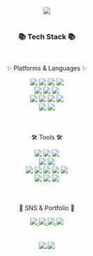 <div align=center>
	<img src="https://capsule-render.vercel.app/api?type=waving&height=300&color=000000&text=Jayden's%20Journey&fontColor=fff&reversal=false&stroke=000&strokeWidth=1&desc=South%20Korea%20Software%20Developer%20&descAlignY=60&fontAlignY=44" />	
</div>
<br>
<div align=center>
	<h3>📚 Tech Stack 📚</h3>
	<br>
	<p>✨ Platforms & Languages ✨</p>
</div>
<div align="center">
	<img src="https://img.shields.io/badge/HTML5-E34F26?style=for-the-badge&logo=html5&logoColor=white" />
	<img src="https://img.shields.io/badge/CSS3-1572B6?style=for-the-badge&logo=css3&logoColor=white" />
	<img src="https://img.shields.io/badge/JavaScript-F7DF1E?style=for-the-badge&logo=JavaScript&logoColor=white" />
	<img src="https://img.shields.io/badge/Vue.js-35495E?style=for-the-badge&logo=vue.js&logoColor=4FC08D" />
	<br>
	<img src="https://img.shields.io/badge/Java-ED8B00?style=for-the-badge&logo=openjdk&logoColor=white" />
	<img src="https://img.shields.io/badge/Spring-6DB33F?style=for-the-badge&logo=spring&logoColor=white" />
	<img src="https://img.shields.io/badge/Python-3776AB?style=for-the-badge&logo=python&logoColor=white" />
	<br>
	<img src="https://img.shields.io/badge/PostgreSQL-316192?style=for-the-badge&logo=postgresql&logoColor=white" />
	<img src="https://img.shields.io/badge/Oracle-F80000?style=for-the-badge&logo=Oracle&logoColor=white" />
	<img src="https://img.shields.io/badge/MySQL-005C84?style=for-the-badge&logo=mysql&logoColor=white" />
	<img src="https://img.shields.io/badge/MariaDB-003545?style=for-the-badge&logo=mariadb&logoColor=white" />
	<br>
	<img src="https://img.shields.io/badge/Linux-FCC624?style=for-the-badge&logo=linux&logoColor=black" />
	<img src="https://img.shields.io/badge/Kali_Linux-557C94?style=for-the-badge&logo=kali-linux&logoColor=white" />
</div>
<br>
<br>
<div align=center>
	<p>🛠 Tools 🛠</p>
</div>
<div align=center>
	<img src="https://img.shields.io/badge/IntelliJ_IDEA-000000.svg?style=for-the-badge&logo=intellij-idea&logoColor=white" />
	<img src="https://img.shields.io/badge/Eclipse-2C2255?style=for-the-badge&logo=eclipse&logoColor=white" />
	<img src="https://img.shields.io/badge/Visual_Studio_Code-0078D4?style=for-the-badge&logo=visual%20studio%20code&logoColor=white" />
	<br>
	<img src="https://img.shields.io/badge/eslint-3A33D1?style=for-the-badge&logo=eslint&logoColor=white" />
	<img src="https://img.shields.io/badge/prettier-1A2C34?style=for-the-badge&logo=prettier&logoColor=F7BA3E" />
	<br>
	<img src="https://img.shields.io/badge/Tomcat-F8DC75?style=for-the-badge&logo=ApacheTomcat&logoColor=white" />
	<img src="https://img.shields.io/badge/NGINX-009639?style=for-the-badge&logo=NGINX&logoColor=white" />
	<img src="https://img.shields.io/badge/AWS-232F3E?style=for-the-badge&logo=AmazonAWS&logoColor=white" />
	<img src="https://img.shields.io/badge/docker-%230db7ed.svg?style=for-the-badge&logo=docker&logoColor=white" />
	<img src="https://img.shields.io/badge/Jenkins-D24939?style=for-the-badge&logo=Jenkins&logoColor=white" />
	<br>
	<img src="https://img.shields.io/badge/SVN-809CC9?style=for-the-badge&logo=Subversion&logoColor=white" />
	<img src="https://img.shields.io/badge/GitHub-100000?style=for-the-badge&logo=github&logoColor=white" />
	<img src="https://img.shields.io/badge/GitLab-330F63?style=for-the-badge&logo=gitlab&logoColor=white" />
</div>
<br>
<br>
<div align=center>
	<p>🎨 SNS & Portfolio 🎨</p>
</div>
<div align=center>
	<a href="#">
		<img src="https://img.shields.io/badge/Portfolio-FF3633?style=for-the-badge&logo=Micro.blog&logoColor=white" />
	</a>
	<a href="https://20jayden.dev">
		<img src="https://img.shields.io/badge/Blog-FF9800?style=for-the-badge&logo=Blogger&logoColor=white" />
	</a>
	<a href="mailto:jhmoon010415@gmail.com">
		<img src="https://img.shields.io/badge/Mail-30B980?style=for-the-badge&logo=Gmail&logoColor=white" />
	</a>
	<a href="#">
		<img src="https://img.shields.io/badge/Notion-000000?style=for-the-badge&logo=Notion&logoColor=white" />
	</a>
	<br>
</div>
<br>
<br>
<div align=center>
	<a href="https://github.com/anuraghazra/github-readme-stats">
	  <img align="center" src="https://github-readme-stats.vercel.app/api?username=20Jayden&count_private=true&show_icons=true&include_all_commits=true&hide_border=true&hide_title=true" />
	</a>
	<a href="https://github.com/anuraghazra/github-readme-stats">
	  <img align="center" src="https://github-readme-stats.vercel.app/api/top-langs/?username=20Jayden&langs_count=3&hide_title=true&hide_border=true" />
	</a>
</div>
